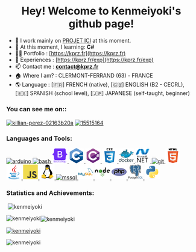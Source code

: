 <h1 align="center">Hey! Welcome to Kenmeiyoki's github page!</h1>

- 🔭 I work mainly on [PROJET ICI](LIENICI) at this moment.
- 🌱 At this moment, I learning: **C#**
- 👨‍💻 Portfolio : [https://kprz.fr](https://kprz.fr)
- 📄 Experiences : [https://kprz.fr/exp](https://kprz.fr/exp)
- 📫 Contact me : **contact@kprz.fr**
- 🏠 Where I am? : CLERMONT-FERRAND (63) - FRANCE
- 🌎 Language : [🇫🇷] FRENCH (native), [🇬🇧] ENGLISH (B2 - CECRL), [🇪🇸] SPANISH (school level), [🇯🇵] JAPANESE (self-taught, beginner)

<h3 align="left">You can see me on::</h3>
<p align="left">
<a href="https://linkedin.com/in/killian-perez-02163b20a" target="blank"><img align="center" src="https://cdn.jsdelivr.net/npm/simple-icons@3.0.1/icons/linkedin.svg" alt="killian-perez-02163b20a" height="30" width="40" /></a>
<a href="https://stackoverflow.com/users/15515164" target="blank"><img align="center" src="https://cdn.jsdelivr.net/npm/simple-icons@3.0.1/icons/stackoverflow.svg" alt="15515164" height="30" width="40" /></a>
</p>

<h3 align="left">Languages and Tools:</h3>
<p align="left"> <a href="https://www.arduino.cc/" target="_blank"> <img src="https://cdn.worldvectorlogo.com/logos/arduino-1.svg" alt="arduino" width="40" height="40"/> </a> <a href="https://www.gnu.org/software/bash/" target="_blank"> <img src="https://www.vectorlogo.zone/logos/gnu_bash/gnu_bash-icon.svg" alt="bash" width="40" height="40"/> </a> <a href="https://getbootstrap.com" target="_blank"> <img src="https://raw.githubusercontent.com/devicons/devicon/master/icons/bootstrap/bootstrap-plain-wordmark.svg" alt="bootstrap" width="40" height="40"/> </a> <a href="https://www.w3schools.com/cpp/" target="_blank"> <img src="https://raw.githubusercontent.com/devicons/devicon/master/icons/cplusplus/cplusplus-original.svg" alt="cplusplus" width="40" height="40"/> </a> <a href="https://www.w3schools.com/cs/" target="_blank"> <img src="https://raw.githubusercontent.com/devicons/devicon/master/icons/csharp/csharp-original.svg" alt="csharp" width="40" height="40"/> </a> <a href="https://www.w3schools.com/css/" target="_blank"> <img src="https://raw.githubusercontent.com/devicons/devicon/master/icons/css3/css3-original-wordmark.svg" alt="css3" width="40" height="40"/> </a> <a href="https://www.docker.com/" target="_blank"> <img src="https://raw.githubusercontent.com/devicons/devicon/master/icons/docker/docker-original-wordmark.svg" alt="docker" width="40" height="40"/> </a> <a href="https://dotnet.microsoft.com/" target="_blank"> <img src="https://raw.githubusercontent.com/devicons/devicon/master/icons/dot-net/dot-net-original-wordmark.svg" alt="dotnet" width="40" height="40"/> </a> <a href="https://git-scm.com/" target="_blank"> <img src="https://www.vectorlogo.zone/logos/git-scm/git-scm-icon.svg" alt="git" width="40" height="40"/> </a> <a href="https://www.w3.org/html/" target="_blank"> <img src="https://raw.githubusercontent.com/devicons/devicon/master/icons/html5/html5-original-wordmark.svg" alt="html5" width="40" height="40"/> </a> <a href="https://www.java.com" target="_blank"> <img src="https://raw.githubusercontent.com/devicons/devicon/master/icons/java/java-original.svg" alt="java" width="40" height="40"/> </a> <a href="https://developer.mozilla.org/en-US/docs/Web/JavaScript" target="_blank"> <img src="https://raw.githubusercontent.com/devicons/devicon/master/icons/javascript/javascript-original.svg" alt="javascript" width="40" height="40"/> </a> <a href="https://www.linux.org/" target="_blank"> <img src="https://raw.githubusercontent.com/devicons/devicon/master/icons/linux/linux-original.svg" alt="linux" width="40" height="40"/> </a> <a href="https://www.microsoft.com/en-us/sql-server" target="_blank"> <img src="https://cdn.worldvectorlogo.com/logos/microsoft-access-1.svg" alt="mssql" width="40" height="40"/> </a> <a href="https://www.mysql.com/" target="_blank"> <img src="https://raw.githubusercontent.com/devicons/devicon/master/icons/mysql/mysql-original-wordmark.svg" alt="mysql" width="40" height="40"/> </a> <a href="https://nodejs.org" target="_blank"> <img src="https://raw.githubusercontent.com/devicons/devicon/master/icons/nodejs/nodejs-original-wordmark.svg" alt="nodejs" width="40" height="40"/> </a> <a href="https://www.php.net" target="_blank"> <img src="https://raw.githubusercontent.com/devicons/devicon/master/icons/php/php-original.svg" alt="php" width="40" height="40"/> </a> <a href="https://www.postgresql.org" target="_blank"> <img src="https://raw.githubusercontent.com/devicons/devicon/master/icons/postgresql/postgresql-original-wordmark.svg" alt="postgresql" width="40" height="40"/> </a> <a href="https://www.python.org" target="_blank"> <img src="https://raw.githubusercontent.com/devicons/devicon/master/icons/python/python-original.svg" alt="python" width="40" height="40"/> </a> </p>

<h3 align="left">Statistics and Achievements:</h3>
<p>&nbsp;<img align="center" src="https://github-readme-stats.vercel.app/api?username=kenmeiyoki&show_icons=true&theme=dracula&locale=en" alt="kenmeiyoki" /></p>
<p><img align="left" src="https://github-readme-stats.vercel.app/api/top-langs?username=kenmeiyoki&show_icons=true&theme=dracula&locale=en&layout=compact" alt="kenmeiyoki" /></p>
<p><img align="center" src="https://github-readme-streak-stats.herokuapp.com/?user=kenmeiyoki&theme=dark" alt="kenmeiyoki" /></p>

<p align="left"> <a href="https://github.com/ryo-ma/github-profile-trophy"><img src="https://github-profile-trophy.vercel.app/?username=kenmeiyoki&theme=juicyfresh" alt="kenmeiyoki" /></a> </p>
<p align="left"> <img src="https://komarev.com/ghpvc/?username=kenmeiyoki&label=Visiteurs&color=ff0000&style=plastic" alt="kenmeiyoki" /> </p>
